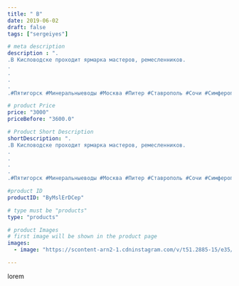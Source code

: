 ```yaml
---
title: " В"
date: 2019-06-02
draft: false
tags: ["sergeiyes"]

# meta description
description : ".
.В Кисловодске проходит ярмарка мастеров, ремесленников.
.
.
.
.
.#Пятигорск #Минеральныеводы #Москва #Питер #Ставрополь #Сочи #Симферополь #Севастополь #УФО "

# product Price
price: "3000"
priceBefore: "3600.0"

# Product Short Description
shortDescription: ".
.В Кисловодске проходит ярмарка мастеров, ремесленников.
.
.
.
.
.#Пятигорск #Минеральныеводы #Москва #Питер #Ставрополь #Сочи #Симферополь #Севастополь #УФО #Анапа #Краснодар #Екатеринбург #Челябинск #Ессентуки #Железноводск #Кисловодск #бизнес #Ростовнадону #gruppazahvata #крым #sergeystar  #Волгоград"

#product ID
productID: "ByMslErDCep"

# type must be "products"
type: "products"

# product Images
# first image will be shown in the product page
images:
  - image: "https://scontent-arn2-1.cdninstagram.com/v/t51.2885-15/e35/60721114_311816069757950_3921884421389994580_n.jpg?tp=1&_nc_ht=scontent-arn2-1.cdninstagram.com&_nc_cat=102&_nc_ohc=PBYmIsgWq_0AX9hcBvo&ccb=7-4&oh=007413dcb6dd2f3f9f7612acb198a480&oe=608313E3&_nc_sid=86f79a&ig_cache_key=MjA1NzIxNTE5MTQ4NTc4NjAyNQ%3D%3D.2-ccb7-4"

---
```

lorem

